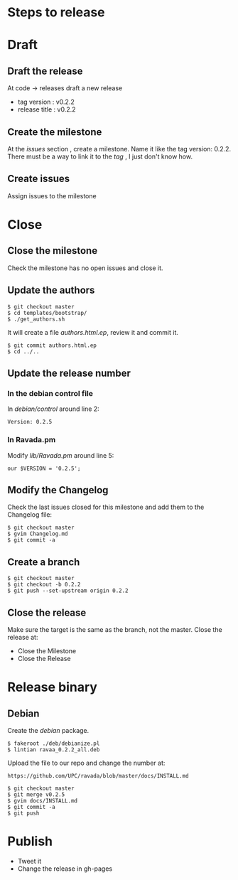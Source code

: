 Steps to release
===============

# Draft

## Draft the release

At code -> releases draft a new release


 * tag version : v0.2.2
 * release title : v0.2.2


## Create the milestone

At the _issues_ section , create a milestone. Name it like the tag version: 0.2.2. There must be a way to link it to the _tag_ , I just don't know how.

## Create issues

Assign issues to the milestone

# Close

## Close the milestone

Check the milestone has no open issues and close it.

## Update the authors

    $ git checkout master
    $ cd templates/bootstrap/
    $ ./get_authors.sh

It will create a file _authors.html.ep_, review it and commit it.

    $ git commit authors.html.ep
    $ cd ../..

## Update the release number

### In the debian control file

In _debian/control_ around line 2:

    Version: 0.2.5

### In Ravada.pm

Modify _lib/Ravada.pm_ around line 5:

    our $VERSION = '0.2.5';


## Modify the Changelog

Check the last issues closed for this milestone and add them to the Changelog file:

    $ git checkout master
    $ gvim Changelog.md
    $ git commit -a

## Create a branch

    $ git checkout master
    $ git checkout -b 0.2.2
    $ git push --set-upstream origin 0.2.2

## Close the release

Make sure the target is the same as the branch, not the master.
Close the release at:

- Close the Milestone
- Close the Release

# Release binary

## Debian

Create the _debian_ package.

    $ fakeroot ./deb/debianize.pl
    $ lintian ravaa_0.2.2_all.deb

Upload the file to our repo and change the number at:

    https://github.com/UPC/ravada/blob/master/docs/INSTALL.md

    $ git checkout master
    $ git merge v0.2.5
    $ gvim docs/INSTALL.md
    $ git commit -a
    $ git push

# Publish

- Tweet it
- Change the release in gh-pages

